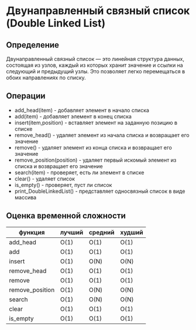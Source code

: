 # Двунаправленный связный список (Double Linked List)
## Определение

Двунаправленный связный список — это линейная структура данных,
состоящая из узлов, каждый из которых хранит значение и 
ссылки на следующий и предыдущий узлы.
Это позволяет легко перемещаться в обоих направлениях по списку.

## Операции
+ add_head(item) - добавляет элемент в начало списка
+ add(item) - добавляет элемент в конец списка
+ insert(item,position) - вставляет элемент на заданную позицию в списке
+ remove_head() - удаляет элемент из начала списка и возвращает его значение
+ remove() - удаляет элемент из конца списка и возвращает его значение
+ remove_position(position) - удаляет первый искомый элемент из списка и возвращает его значение
+ search(item) - проверяет, есть ли элемент в списке
+ clear() - удаляет список
+ is_empty() - проверяет, пуст ли список
+ print_DoubleLinkedList() - представляет односвязный список в виде массива

## Оценка временной сложности
| функция         | лучший  | средний | худший |
|-----------------|---------|---------|--------|
| add_head        | О(1)    | О(1)    | О(1)   |
| add             | О(1)    | О(1)    | О(1)   |
| insert          | О(1)    | О(N)    | О(N)   |
| remove_head     | О(1)    | О(1)    | О(1)   |
| remove          | О(1)    | О(1)    | О(1)   |
| remove_position | О(1)    | О(N)    | О(N)   |
| search          | О(1)    | О(N)    | О(N)   |
| clear           | О(1)    | О(1)    | О(1)   |
| is_empty        | О(1)    | О(1)    | О(1)   |

